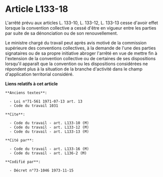 # Article L133-18

L'arrêté prévu aux articles L. 133-10, L. 133-12, L. 133-13 cesse d'avoir effet lorsque la convention collective a cessé
d'être en vigueur entre les parties par suite de sa dénonciation ou de son renouvellement.

Le ministre chargé du travail peut après avis motivé de la commission supérieure des conventions collectives, à la demande de
l'une des parties signataires ou de sa propre initiative abroger l'arrêté en vue de mettre fin à l'extension de la convention
collective ou de certaines de ses dispositions lorsqu'il apparaît que la convention ou les dispositions considérées ne
répondent plus à la situation de la branche d'activité dans le champ d'application territorial considéré.

**Liens relatifs à cet article**

	**Anciens textes**:

	  - Loi n°71-561 1971-07-13 art. 13
	  - Code du travail 1031

	**Cite**:

	  - Code du travail - art. L133-10 (M)
	  - Code du travail - art. L133-12 (M)
	  - Code du travail - art. L133-13 (M)

	**Cité par**:

	  - Code du travail - art. L133-16 (M)
	  - Code du travail - art. L136-2 (M)

	**Codifié par**:

	  - Décret n°73-1046 1973-11-15
